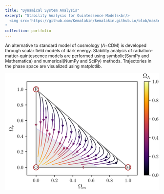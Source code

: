 ```yaml
---
title: "Dynamical System Analysis"
excerpt: "Stability Analysis for Quintessence Models<br/>
  <img src='https://github.com/Kemalakin/kemalakin.github.io/blob/master/images/dsa-lcdm/mrl-2d.png?raw=true' width = 300>    
"
collection: portfolio
---
```


An alternative to standard model of cosmology ($\Lambda \mathrm{-CDM}$) is developed through scalar field models of dark energy. Stability analysis of radiation-matter-quintescence models are performed using symbolic(SymPy and Mathematica) and numerical(NumPy and SciPy) methods. Trajectories in the phase space are visualized using matplotlib.

<p align="center">
  <img src="https://github.com/Kemalakin/kemalakin.github.io/blob/master/images/dsa-lcdm/mrl-2d.png?raw=true" alt="DSA Quintessence" width = 600>
</p>
